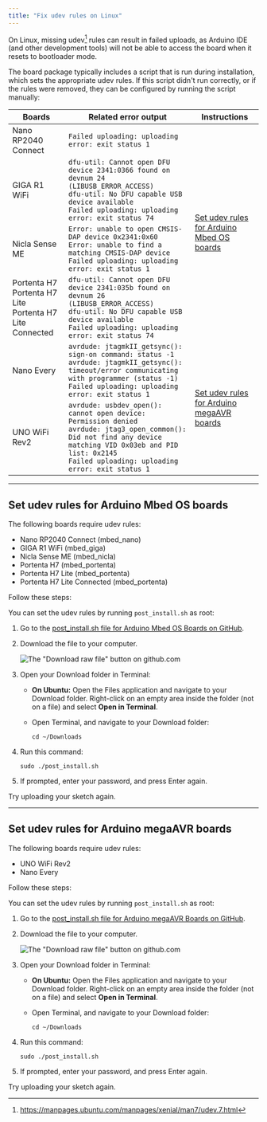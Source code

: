 ```yaml
---
title: "Fix udev rules on Linux"
---
```


On Linux, missing udev[^1] rules can result in failed uploads, as Arduino IDE (and other development tools) will not be able to access the board when it resets to bootloader mode.

The board package typically includes a script that is run during installation, which sets the appropriate udev rules. If this script didn't run correctly, or if the rules were removed, they can be configured by running the script manually:

[^1]: <https://manpages.ubuntu.com/manpages/xenial/man7/udev.7.html>

<table style="display: table;">
<thead>
  <tr style="display: table-row;">
    <th>Boards</th>
    <th>Related error output</th>
    <th>Instructions</th>
  </tr>
</thead>
<tbody>
  <tr style="display: table-row;">
    <td>Nano RP2040 Connect</td>
    <td><code>Failed uploading: uploading error: exit status 1</code></td>
    <td rowspan="4"><a href="#mbed-os">Set udev rules for Arduino Mbed OS boards</a></td>
  </tr>
  <tr style="display: table-row;">
    <td>GIGA R1 WiFi</td>
    <td>
      <code>dfu-util: Cannot open DFU device 2341:0366 found on devnum 24 (LIBUSB_ERROR_ACCESS)</code><br>
      <code>dfu-util: No DFU capable USB device available</code><br>
      <code>Failed uploading: uploading error: exit status 74</code>
    </td>
  </tr>
  <tr style="display: table-row;">
    <td>Nicla Sense ME</td>
    <td>
      <code>Error: unable to open CMSIS-DAP device 0x2341:0x60</code><br>
      <code>Error: unable to find a matching CMSIS-DAP device</code><br>
      <code>Failed uploading: uploading error: exit status 1</code>
    </td>
  </tr>
  <tr style="display: table-row;">
    <td>
      Portenta H7<br>
      Portenta H7 Lite<br>
      Portenta H7 Lite Connected
    </td>
    <td>
      <code>dfu-util: Cannot open DFU device 2341:035b found on devnum 26 (LIBUSB_ERROR_ACCESS)</code><br>
      <code>dfu-util: No DFU capable USB device available</code><br>
      <code>Failed uploading: uploading error: exit status 74</code>
    </td>
  </tr>
  <tr style="display: table-row;">
    <td>Nano Every</td>
    <td>
      <code>avrdude: jtagmkII_getsync(): sign-on command: status -1</code><br>
      <code>avrdude: jtagmkII_getsync(): timeout/error communicating with programmer (status -1)</code><br>
      <code>Failed uploading: uploading error: exit status 1</code>
    </td>
    <td rowspan="2"><a href="#megaAVR">Set udev rules for Arduino megaAVR boards</a></td>
  </tr>
  <tr style="display: table-row;">
    <td>UNO WiFi Rev2</td>
    <td>
      <code>avrdude: usbdev_open(): cannot open device: Permission denied</code><br>
      <code>avrdude: jtag3_open_common(): Did not find any device matching VID 0x03eb and PID list: 0x2145</code><br>
      <code>Failed uploading: uploading error: exit status 1</code>
    </td>
  </tr>
</tbody>
</table>

---

<a id="mbed-os"></a>

## Set udev rules for Arduino Mbed OS boards

The following boards require udev rules:

* Nano RP2040 Connect (mbed_nano)
* GIGA R1 WiFi (mbed_giga)
* Nicla Sense ME (mbed_nicla)
* Portenta H7 (mbed_portenta)
* Portenta H7 Lite (mbed_portenta)
* Portenta H7 Lite Connected (mbed_portenta)

Follow these steps:

You can set the udev rules by running `post_install.sh` as root:

1. Go to the [post_install.sh file for Arduino Mbed OS Boards on GitHub](https://github.com/arduino/ArduinoCore-mbed/blob/main/post_install.sh).

2. Download the file to your computer.

   ![The "Download raw file" button on github.com](img/github-udev-download.png)

3. Open your Download folder in Terminal:
   * **On Ubuntu:** Open the Files application and navigate to your Download folder. Right-click on an empty area inside the folder (not on a file) and select **Open in Terminal**.
   * Open Terminal, and navigate to your Download folder:

     `cd ~/Downloads`

4. Run this command:

   `sudo ./post_install.sh`

5. If prompted, enter your password, and press Enter again.

Try uploading your sketch again.

---

<a id="megaAVR"></a>

## Set udev rules for Arduino megaAVR boards

The following boards require udev rules:

* UNO WiFi Rev2
* Nano Every

Follow these steps:

You can set the udev rules by running `post_install.sh` as root:

1. Go to the [post_install.sh file for Arduino megaAVR Boards on GitHub](https://github.com/arduino/ArduinoCore-megaavr/blob/aa477bb589af002e7d974174eaf5594e74633b5f/post_install.sh).

2. Download the file to your computer.

   ![The "Download raw file" button on github.com](img/github-udev-download.png)

3. Open your Download folder in Terminal:
   * **On Ubuntu:** Open the Files application and navigate to your Download folder. Right-click on an empty area inside the folder (not on a file) and select **Open in Terminal**.
   * Open Terminal, and navigate to your Download folder:

     `cd ~/Downloads`

4. Run this command:

   `sudo ./post_install.sh`

5. If prompted, enter your password, and press Enter again.

Try uploading your sketch again.
